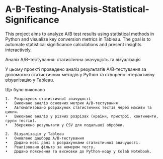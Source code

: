 # A-B-Testing-Analysis-Statistical-Significance
This project aims to analyze A/B test results using statistical methods in Python and visualize key conversion metrics in Tableau. The goal is to automate statistical significance calculations and present insights interactively.


Аналіз A/B-тестування: статистична значущість та візуалізація

У цьому проєкті проведено аналіз результатів A/B-тестування за допомогою статистичних методів у Python та створено інтерактивну візуалізацію у Tableau.

Що було виконано

	1.	Розрахунок статистичної значущості
	•	Виконано аналіз основних метрик A/B-тестування
	•	Автоматизовано розрахунок статистичних тестів через масиви та цикли.
	•	Виконано аналіз у різних розрізах (країни, пристрої, континенти, групи тестів).
	•	Збережено результати у CSV для подальшої обробки.
 
	2.	Візуалізація у Tableau
	•	Оновлено дашборд A/B-тестування
	•	Додано нові дані з розрахунками статистичної значущості.
	•	Реалізовано фільтр за номером тесту.
	•	Додано пояснення та висновки до Python-коду у Colab Notebook.
